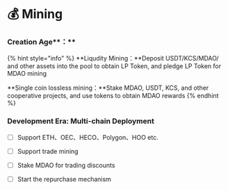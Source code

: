 # 💰 Mining&#x20;

### Creation Age**：**

{% hint style="info" %}
**Liqudity Mining：**Deposit USDT/KCS/MDAO/ and other assets into the pool to obtain LP Token, and pledge LP Token for MDAO mining

**Single coin lossless mining：**Stake MDAO, USDT, KCS, and other cooperative projects, and use tokens to obtain MDAO rewards
{% endhint %}

### Development Era: Multi-chain Deployment

* [ ] Support ETH、OEC、HECO、Polygon、HOO etc.
* [ ] Support trade mining
* [ ] Stake MDAO for trading discounts
* [ ] Start the repurchase mechanism

